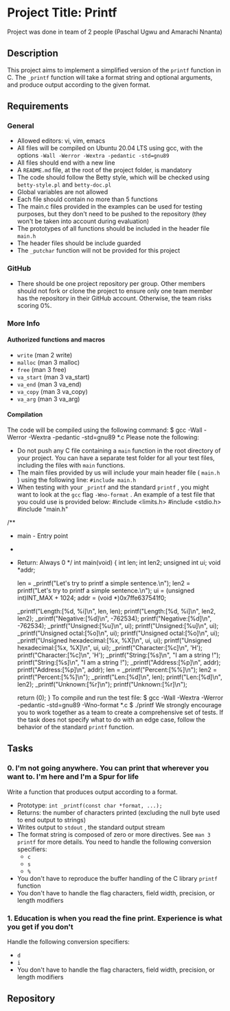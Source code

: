 # Project Title: Printf
Project was done in team of 2 people (Paschal Ugwu and Amarachi Nnanta)

## Description

This project aims to implement a simplified version of the  `printf`  function in C. The  `_printf`  function will take a format string and optional arguments, and produce output according to the given format.

## Requirements

### General

- Allowed editors: vi, vim, emacs
- All files will be compiled on Ubuntu 20.04 LTS using gcc, with the options  `-Wall -Werror -Wextra -pedantic -std=gnu89` 
- All files should end with a new line
- A  `README.md`  file, at the root of the project folder, is mandatory
- The code should follow the Betty style, which will be checked using  `betty-style.pl`  and  `betty-doc.pl` 
- Global variables are not allowed
- Each file should contain no more than 5 functions
- The main.c files provided in the examples can be used for testing purposes, but they don't need to be pushed to the repository (they won't be taken into account during evaluation)
- The prototypes of all functions should be included in the header file  `main.h` 
- The header files should be include guarded
- The  `_putchar`  function will not be provided for this project

### GitHub

- There should be one project repository per group. Other members should not fork or clone the project to ensure only one team member has the repository in their GitHub account. Otherwise, the team risks scoring 0%.

### More Info

#### Authorized functions and macros

-  `write`  (man 2 write)
-  `malloc`  (man 3 malloc)
-  `free`  (man 3 free)
-  `va_start`  (man 3 va_start)
-  `va_end`  (man 3 va_end)
-  `va_copy`  (man 3 va_copy)
-  `va_arg`  (man 3 va_arg)

#### Compilation

The code will be compiled using the following command:
$ gcc -Wall -Werror -Wextra -pedantic -std=gnu89 *.c
Please note the following:

- Do not push any C file containing a  `main`  function in the root directory of your project. You can have a separate test folder for all your test files, including the files with  `main`  functions.
- The main files provided by us will include your main header file ( `main.h` ) using the following line:  `#include main.h` 
- When testing with your  `_printf`  and the standard  `printf` , you might want to look at the  `gcc`  flag  `-Wno-format` . An example of a test file that you could use is provided below:
#include <limits.h>
#include <stdio.h>
#include "main.h"

/**
 * main - Entry point
 *
 * Return: Always 0
 */
int main(void)
{
    int len;
    int len2;
    unsigned int ui;
    void *addr;

    len = _printf("Let's try to printf a simple sentence.\n");
    len2 = printf("Let's try to printf a simple sentence.\n");
    ui = (unsigned int)INT_MAX + 1024;
    addr = (void *)0x7ffe637541f0;

    _printf("Length:[%d, %i]\n", len, len);
    printf("Length:[%d, %i]\n", len2, len2);
    _printf("Negative:[%d]\n", -762534);
    printf("Negative:[%d]\n", -762534);
    _printf("Unsigned:[%u]\n", ui);
    printf("Unsigned:[%u]\n", ui);
    _printf("Unsigned octal:[%o]\n", ui);
    printf("Unsigned octal:[%o]\n", ui);
    _printf("Unsigned hexadecimal:[%x, %X]\n", ui, ui);
    printf("Unsigned hexadecimal:[%x, %X]\n", ui, ui);
    _printf("Character:[%c]\n", 'H');
    printf("Character:[%c]\n", 'H');
    _printf("String:[%s]\n", "I am a string !");
    printf("String:[%s]\n", "I am a string !");
    _printf("Address:[%p]\n", addr);
    printf("Address:[%p]\n", addr);
    len = _printf("Percent:[%%]\n");
    len2 = printf("Percent:[%%]\n");
    _printf("Len:[%d]\n", len);
    printf("Len:[%d]\n", len2);
    _printf("Unknown:[%r]\n");
    printf("Unknown:[%r]\n");

    return (0);
}
To compile and run the test file:
$ gcc -Wall -Wextra -Werror -pedantic -std=gnu89 -Wno-format *.c
$ ./printf
We strongly encourage you to work together as a team to create a comprehensive set of tests. If the task does not specify what to do with an edge case, follow the behavior of the standard  `printf`  function.

## Tasks

### 0. I'm not going anywhere. You can print that wherever you want to. I'm here and I'm a Spur for life

Write a function that produces output according to a format.

- Prototype:  `int _printf(const char *format, ...);` 
- Returns: the number of characters printed (excluding the null byte used to end output to strings)
- Writes output to  `stdout` , the standard output stream
- The format string is composed of zero or more directives. See  `man 3 printf`  for more details. You need to handle the following conversion specifiers:
    -  `c` 
    -  `s` 
    -  `%` 
- You don't have to reproduce the buffer handling of the C library  `printf`  function
- You don't have to handle the flag characters, field width, precision, or length modifiers

### 1. Education is when you read the fine print. Experience is what you get if you don't

Handle the following conversion specifiers:

-  `d` 
-  `i` 
- You don't have to handle the flag characters, field width, precision, or length modifiers

## Repository
